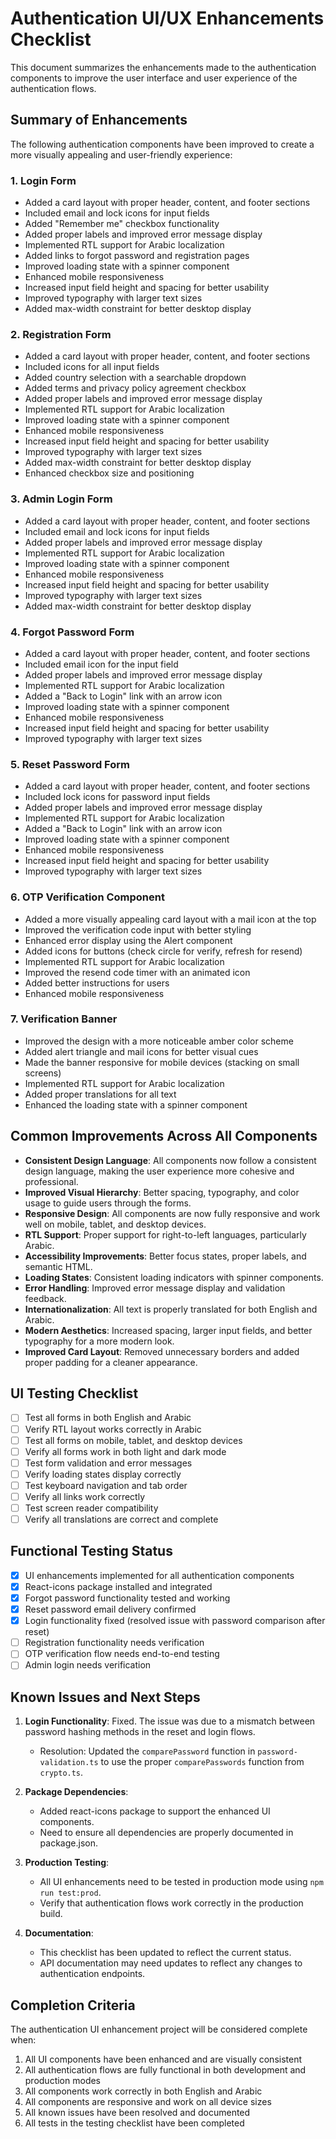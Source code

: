 # Authentication UI/UX Enhancements Checklist

This document summarizes the enhancements made to the authentication components to improve the user interface and user experience of the authentication flows.

## Summary of Enhancements

The following authentication components have been improved to create a more visually appealing and user-friendly experience:

### 1. Login Form
- Added a card layout with proper header, content, and footer sections
- Included email and lock icons for input fields
- Added "Remember me" checkbox functionality
- Added proper labels and improved error message display
- Implemented RTL support for Arabic localization
- Added links to forgot password and registration pages
- Improved loading state with a spinner component
- Enhanced mobile responsiveness
- Increased input field height and spacing for better usability
- Improved typography with larger text sizes
- Added max-width constraint for better desktop display

### 2. Registration Form
- Added a card layout with proper header, content, and footer sections
- Included icons for all input fields
- Added country selection with a searchable dropdown
- Added terms and privacy policy agreement checkbox
- Added proper labels and improved error message display
- Implemented RTL support for Arabic localization
- Improved loading state with a spinner component
- Enhanced mobile responsiveness
- Increased input field height and spacing for better usability
- Improved typography with larger text sizes
- Added max-width constraint for better desktop display
- Enhanced checkbox size and positioning

### 3. Admin Login Form
- Added a card layout with proper header, content, and footer sections
- Included email and lock icons for input fields
- Added proper labels and improved error message display
- Implemented RTL support for Arabic localization
- Improved loading state with a spinner component
- Enhanced mobile responsiveness
- Increased input field height and spacing for better usability
- Improved typography with larger text sizes
- Added max-width constraint for better desktop display

### 4. Forgot Password Form
- Added a card layout with proper header, content, and footer sections
- Included email icon for the input field
- Added proper labels and improved error message display
- Implemented RTL support for Arabic localization
- Added a "Back to Login" link with an arrow icon
- Improved loading state with a spinner component
- Enhanced mobile responsiveness
- Increased input field height and spacing for better usability
- Improved typography with larger text sizes

### 5. Reset Password Form
- Added a card layout with proper header, content, and footer sections
- Included lock icons for password input fields
- Added proper labels and improved error message display
- Implemented RTL support for Arabic localization
- Added a "Back to Login" link with an arrow icon
- Improved loading state with a spinner component
- Enhanced mobile responsiveness
- Increased input field height and spacing for better usability
- Improved typography with larger text sizes

### 6. OTP Verification Component
- Added a more visually appealing card layout with a mail icon at the top
- Improved the verification code input with better styling
- Enhanced error display using the Alert component
- Added icons for buttons (check circle for verify, refresh for resend)
- Implemented RTL support for Arabic localization
- Improved the resend code timer with an animated icon
- Added better instructions for users
- Enhanced mobile responsiveness

### 7. Verification Banner
- Improved the design with a more noticeable amber color scheme
- Added alert triangle and mail icons for better visual cues
- Made the banner responsive for mobile devices (stacking on small screens)
- Implemented RTL support for Arabic localization
- Added proper translations for all text
- Enhanced the loading state with a spinner component

## Common Improvements Across All Components

- **Consistent Design Language**: All components now follow a consistent design language, making the user experience more cohesive and professional.
- **Improved Visual Hierarchy**: Better spacing, typography, and color usage to guide users through the forms.
- **Responsive Design**: All components are now fully responsive and work well on mobile, tablet, and desktop devices.
- **RTL Support**: Proper support for right-to-left languages, particularly Arabic.
- **Accessibility Improvements**: Better focus states, proper labels, and semantic HTML.
- **Loading States**: Consistent loading indicators with spinner components.
- **Error Handling**: Improved error message display and validation feedback.
- **Internationalization**: All text is properly translated for both English and Arabic.
- **Modern Aesthetics**: Increased spacing, larger input fields, and better typography for a more modern look.
- **Improved Card Layout**: Removed unnecessary borders and added proper padding for a cleaner appearance.

## UI Testing Checklist

- [ ] Test all forms in both English and Arabic
- [ ] Verify RTL layout works correctly in Arabic
- [ ] Test all forms on mobile, tablet, and desktop devices
- [ ] Verify all forms work in both light and dark mode
- [ ] Test form validation and error messages
- [ ] Verify loading states display correctly
- [ ] Test keyboard navigation and tab order
- [ ] Verify all links work correctly
- [ ] Test screen reader compatibility
- [ ] Verify all translations are correct and complete

## Functional Testing Status

- [x] UI enhancements implemented for all authentication components
- [x] React-icons package installed and integrated
- [x] Forgot password functionality tested and working
- [x] Reset password email delivery confirmed
- [x] Login functionality fixed (resolved issue with password comparison after reset)
- [ ] Registration functionality needs verification
- [ ] OTP verification flow needs end-to-end testing
- [ ] Admin login needs verification

## Known Issues and Next Steps

1. **Login Functionality**: Fixed. The issue was due to a mismatch between password hashing methods in the reset and login flows.
   - Resolution: Updated the `comparePassword` function in `password-validation.ts` to use the proper `comparePasswords` function from `crypto.ts`.

2. **Package Dependencies**: 
   - Added react-icons package to support the enhanced UI components.
   - Need to ensure all dependencies are properly documented in package.json.

3. **Production Testing**:
   - All UI enhancements need to be tested in production mode using `npm run test:prod`.
   - Verify that authentication flows work correctly in the production build.

4. **Documentation**:
   - This checklist has been updated to reflect the current status.
   - API documentation may need updates to reflect any changes to authentication endpoints.

## Completion Criteria

The authentication UI enhancement project will be considered complete when:

1. All UI components have been enhanced and are visually consistent
2. All authentication flows are fully functional in both development and production modes
3. All components work correctly in both English and Arabic
4. All components are responsive and work on all device sizes
5. All known issues have been resolved and documented
6. All tests in the testing checklist have been completed
